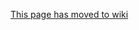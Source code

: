 [This page has moved to wiki](https://github.com/department-of-veterans-affairs/caseflow/wiki/Functions)

